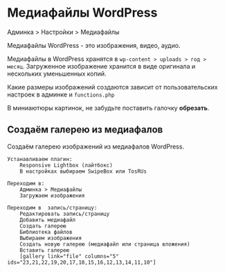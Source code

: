 # Медиафайлы WordPress
Админка > Настройки > Медиафайлы

Медиафайлы WordPress - это изображения, видео, аудио.

Медиафайлы в WordPress хранятся в `wp-content > uploads > год > месяц`. Загруженное изображение хранится в виде оригинала и нескольких уменьшенных копий.

Какие размеры изображений создаются зависит от пользовательских настроек в админке и `functions.php`

В миниаютюры картинок, не забудьте поставить галочку **обрезать**.

## Создаём галерею из медиафалов
Создаём галерею изображений из медиафалов WordPress.

    Устанавливаем плагин:
        Responsive Lightbox (лайтбокс)
        В настройках выбираем SwipeBox или TosRUs

    Переходим в:
        Админка > Медиафайлы
        Загружаем изображения

    Переходим в  запись/страницу:
        Редактировать запись/страницу
        Добавить медиафайл
        Создать галерею
        Библиотека файлов
        Выбираем изображения
        Создать новую галерею (медиафайл или страница вложения)
        Вставить галерею
        [gallery link="file" columns="5" ids="23,21,22,19,20,17,18,15,16,12,13,14,11,10"]

